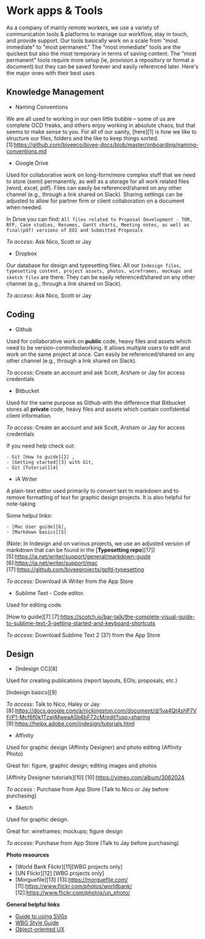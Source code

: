 # Work apps & Tools

As a company of mainly remote workers, we use a variety of communication tools & platforms to manage our workflow, stay in touch, and provide support. Our tools basically work on a scale from "most immediate" to "most permanent." The "most immediate" tools are the quickest but also the most temporary in terms of saving content. The "most permanent" tools require more setup (ie, provision a repository or format a document) but they can be saved forever and easily referenced later. Here's the major ones with their best uses

## Knowledge Management

* Naming Conventions

We are all used to working in our own little bubble – some of us are complete OCD freaks, and others enjoy working in absolute chaos, but that seems to make sense to you. For all of our sanity, [here][1] is how we like to structure our files, folders and the like to keep things sorted.
[1]:https://github.com/biveeco/bivee-docs/blob/master/onboarding/naming-conventions.md

* Google Drive

Used for collaborative work on long-form/more complex stuff that we need to store (semi) permanently, as well as a storage for all work related files (word, excel, pdf). Files can easily be referenced/shared on any other channel (e.g., through a link shared on Slack). Sharing settings can be adjusted to allow for partner firm or client collaboration on a document when needed. 

In Drive you can find: `All files related to Proposal Development - TOR, RFP, Case studies, Resumes, Gantt charts, Meeting notes, as well as final(pdf) versions of EOI and Submitted Proposals`

_To access_: Ask Nico, Scott or Jay

* Dropbox

Our database for design and typesetting files. All our `Indesign files, typesetting content, project assets, photos, wireframes, mockups and sketch files` are there. They can be easily referenced/shared on any other channel (e.g., through a link shared on Slack). 

_To access_: Ask Nico, Scott or Jay

## Coding

* Github

Used for collaborative work on **public** code, heavy files and assets which need to be version-controlledworking. It allows multiple users to edit and work on the same project at once. Can easily be referenced/shared on any other channel (e.g., through a link shared on Slack). 

_To access_: Create an account and ask Scott, Arsham or Jay for access credentials 

* Bitbucket 

Used for the same purpose as Github with the difference that Bitbucket stores all **private** code, heavy files and assets which contain confidential client information. 

_To access_: Create an account and ask Scott, Arsham or Jay for access credentials 

If you need help check out:  

	- Git [How to guide][2] , 
	- [Getting started][3] with Git,
	- Git [Tutorial][4]
[2]:https://help.github.com/categories/bootcamp/
[3]:https://git-scm.com/book/en/v1/Getting-Started
[4]:https://try.github.io/levels/1/challenges/1

* iA Writer

A plain-text editor used primarily to convert text to markdown and to remove formatting of text for graphic design projects. It is also helpful for note-taking

Some helpul links: 

	- [Mac User guide][6], 
	- [Markdown basics][5]
(Note: In Indesign and on various projects, we use an adjusted version of markdown that can be found in the [**Typesetting repo**][17])
[5]:https://ia.net/writer/support/general/markdown-guide
[6]:https://ia.net/writer/support/mac
[17]:https://github.com/biveeprojects/gpfd-typesetting

_To access_: Download iA Writer from the App Store

* Sublime Text - Code editor.

Used for editing code. 

[How to guide][7]
[7]:https://scotch.io/bar-talk/the-complete-visual-guide-to-sublime-text-3-getting-started-and-keyboard-shortcuts

_To access_: Download Sublime Text 2 (3?) from the App Store

## Design

* [Indesign CC][8]

Used for creating publications (report layouts, EOIs, proposals, etc.)

[Indesign basics][9] 

_To access_: Talk to Nico, Haley or Jay 
[8]:https://docs.google.com/a/nickingston.com/document/d/1va4Qt4shP7VFrP1-Mcf6f0k1TzaijMweaASb6bF72cM/edit?usp=sharing
[9]:https://helpx.adobe.com/indesign/tutorials.html
  
* Affinity

Used for graphic design (Affinity Designer) and photo editing (Affinity Photo)

Great for: figure, graphic design; editing images and photos

[Affinity Designer tutorials][10]
[10]:https://vimeo.com/album/3062024

_To access_ : Purchase from App Store (Talk to Nico or Jay before purchasing)
    
* Sketch

Used for graphic design.

Great for: wireframes; mockups; figure design
      
_To access_: Purchase from App Store (Talk to Jay before purchasing)

**Photo resources**

- [World Bank Flickr][11][WBG projects only]
- [UN Flickr][12] [WBG projects only]
- [Morguefile][13]
[13]:https://morguefile.com/
[11]:https://www.flickr.com/photos/worldbank/
[12]:https://www.flickr.com/photos/un_photo/

**General helpful links**

- [Guide to using SVGs][14]
- [WBG Style Guide][15]
- [Object-oriented UX][16]
  
[14]:http://www.webdesignerdepot.com/2015/01/the-ultimate-guide-to-svg/
[15]:http://siteresources.worldbank.org/EXTWAT/Resources/wbstyleguide.pdf
[16]:http://alistapart.com/article/object-oriented-ux

